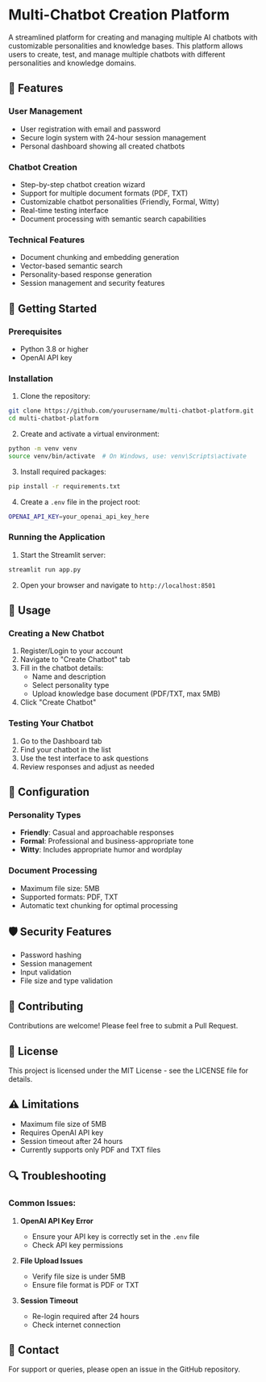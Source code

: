 # Multi-Chatbot Creation Platform

A streamlined platform for creating and managing multiple AI chatbots with customizable personalities and knowledge bases. This platform allows users to create, test, and manage multiple chatbots with different personalities and knowledge domains.

## 🌟 Features

### User Management
- User registration with email and password
- Secure login system with 24-hour session management
- Personal dashboard showing all created chatbots

### Chatbot Creation
- Step-by-step chatbot creation wizard
- Support for multiple document formats (PDF, TXT)
- Customizable chatbot personalities (Friendly, Formal, Witty)
- Real-time testing interface
- Document processing with semantic search capabilities

### Technical Features
- Document chunking and embedding generation
- Vector-based semantic search
- Personality-based response generation
- Session management and security features

## 🚀 Getting Started

### Prerequisites
- Python 3.8 or higher
- OpenAI API key

### Installation

1. Clone the repository:
```bash
git clone https://github.com/yourusername/multi-chatbot-platform.git
cd multi-chatbot-platform
```

2. Create and activate a virtual environment:
```bash
python -m venv venv
source venv/bin/activate  # On Windows, use: venv\Scripts\activate
```

3. Install required packages:
```bash
pip install -r requirements.txt
```

4. Create a `.env` file in the project root:
```bash
OPENAI_API_KEY=your_openai_api_key_here
```

### Running the Application

1. Start the Streamlit server:
```bash
streamlit run app.py
```

2. Open your browser and navigate to `http://localhost:8501`

## 📖 Usage

### Creating a New Chatbot
1. Register/Login to your account
2. Navigate to "Create Chatbot" tab
3. Fill in the chatbot details:
   - Name and description
   - Select personality type
   - Upload knowledge base document (PDF/TXT, max 5MB)
4. Click "Create Chatbot"

### Testing Your Chatbot
1. Go to the Dashboard tab
2. Find your chatbot in the list
3. Use the test interface to ask questions
4. Review responses and adjust as needed

## 🔧 Configuration

### Personality Types
- **Friendly**: Casual and approachable responses
- **Formal**: Professional and business-appropriate tone
- **Witty**: Includes appropriate humor and wordplay

### Document Processing
- Maximum file size: 5MB
- Supported formats: PDF, TXT
- Automatic text chunking for optimal processing

## 🛡️ Security Features
- Password hashing
- Session management
- Input validation
- File size and type validation

## 🤝 Contributing
Contributions are welcome! Please feel free to submit a Pull Request.

## 📝 License
This project is licensed under the MIT License - see the LICENSE file for details.

## ⚠️ Limitations
- Maximum file size of 5MB
- Requires OpenAI API key
- Session timeout after 24 hours
- Currently supports only PDF and TXT files

## 🔍 Troubleshooting

### Common Issues:
1. **OpenAI API Key Error**
   - Ensure your API key is correctly set in the `.env` file
   - Check API key permissions

2. **File Upload Issues**
   - Verify file size is under 5MB
   - Ensure file format is PDF or TXT

3. **Session Timeout**
   - Re-login required after 24 hours
   - Check internet connection

## 📮 Contact
For support or queries, please open an issue in the GitHub repository.